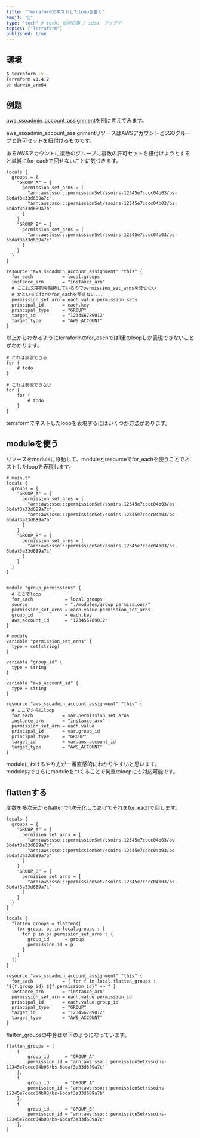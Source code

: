 ```yaml
---
title: "Terraformでネストしたloopを書く"
emoji: "👻"
type: "tech" # tech: 技術記事 / idea: アイデア
topics: ["Terraform"]
published: true
---
```


## 環境

```bash
$ terraform -v
Terraform v1.4.2
on darwin_arm64
```

## 例題

[aws_ssoadmin_account_assignment](https://registry.terraform.io/providers/hashicorp/aws/latest/docs/resources/ssoadmin_account_assignment)を例に考えてみます。

aws_ssoadmin_account_assignmentリソースはAWSアカウントとSSOグループと許可セットを紐付けるものです。

あるAWSアカウントに複数のグループに複数の許可セットを紐付けようとすると単純にfor_eachで回せないことに気づきます。



```hcl
locals {
  groups = {
    "GROUP_A" = {
      permission_set_arns = [
        "arn:aws:sso:::permissionSet/ssoins-12345e7cccc04b03/bs-6bdaf3a33d689a7c",
        "arn:aws:sso:::permissionSet/ssoins-12345e7cccc04b03/bs-6bdaf3a33d689a7b"
      ]
    }
    "GROUP_B" = {
      permission_set_arns = [
        "arn:aws:sso:::permissionSet/ssoins-12345e7cccc04b03/bs-6bdaf3a33d689a7c"
      ]
    }
  }
}

resource "aws_ssoadmin_account_assignment" "this" {
  for_each           = local.groups
  instance_arn       = "instance_arn"
  # ここは文字列を期待しているのでpermission_set_arnsを渡せない
  # かといってforやfor_eachを使えない...
  permission_set_arn = each.value.permission_sets
  principal_id       = each.key
  principal_type     = "GROUP"
  target_id          = "123456789012"
  target_type        = "AWS_ACCOUNT"
}
```

以上からわかるようにterraformのfor_eachでは1重のloopしか表現できないことがわかります。

```
# これは表現できる
for {
    # todo
}

# これは表現できない
for {
    for {
        # todo
    }
}
```

terraformでネストしたloopを表現するにはいくつか方法があります。

## moduleを使う

リソースをmoduleに移動して、moduleとresourceでfor_eachを使うことでネストしたloopを表現します。

```hcl
# main.tf
locals {
  groups = {
    "GROUP_A" = {
      permission_set_arns = [
        "arn:aws:sso:::permissionSet/ssoins-12345e7cccc04b03/bs-6bdaf3a33d689a7c",
        "arn:aws:sso:::permissionSet/ssoins-12345e7cccc04b03/bs-6bdaf3a33d689a7b"
      ]
    }
    "GROUP_B" = {
      permission_set_arns = [
        "arn:aws:sso:::permissionSet/ssoins-12345e7cccc04b03/bs-6bdaf3a33d689a7c"
      ]
    }
  }
}


module "group_permissions" {
  # ここでloop
  for_each            = local.groups
  source              = "./modules/group_permissions/"
  permission_set_arns = each.value.permission_set_arns
  group_id            = each.key
  aws_account_id      = "123456789012"
}
```

```hcl
# module
variable "permission_set_arns" {
  type = set(string)
}

variable "group_id" {
  type = string
}

variable "aws_account_id" {
  type = string
}

resource "aws_ssoadmin_account_assignment" "this" {
  # ここでさらにloop
  for_each           = var.permission_set_arns
  instance_arn       = "instance_arn"
  permission_set_arn = each.value
  principal_id       = var.group_id
  principal_type     = "GROUP"
  target_id          = var.aws_account_id
  target_type        = "AWS_ACCOUNT"
}
```

moduleにわけるやり方が一番直感的にわかりやすいと思います。  
module内でさらにmoduleをつくることで何重のloopにも対応可能です。

## flattenする

変数を多次元からflattenで1次元化してあげてそれをfor_eachで回します。

```hcl
locals {
  groups = {
    "GROUP_A" = {
      permision_set_arns = [
        "arn:aws:sso:::permissionSet/ssoins-12345e7cccc04b03/bs-6bdaf3a33d689a7c",
        "arn:aws:sso:::permissionSet/ssoins-12345e7cccc04b03/bs-6bdaf3a33d689a7b"
      ]
    }
    "GROUP_B" = {
      permision_set_arns = [
        "arn:aws:sso:::permissionSet/ssoins-12345e7cccc04b03/bs-6bdaf3a33d689a7c"
      ]
    }
  }
}

locals {
  flatten_groups = flatten([
    for group, ps in local.groups : [
      for p in ps.permision_set_arns : {
        group_id      = group
        permission_id = p
      }
    ]
  ])
}

resource "aws_ssoadmin_account_assignment" "this" {
  for_each           = { for f in local.flatten_groups : "${f.group_id}_${f.permission_id}" => f }
  instance_arn       = "instance_arn"
  permission_set_arn = each.value.permission_id
  principal_id       = each.value.group_id
  principal_type     = "GROUP"
  target_id          = "123456789012"
  target_type        = "AWS_ACCOUNT"
}
```

flatten_groupsの中身は以下のようになっています。

```hcl
flatten_groups = [
    {
        group_id      = "GROUP_A"
        permission_id = "arn:aws:sso:::permissionSet/ssoins-12345e7cccc04b03/bs-6bdaf3a33d689a7c"
    },
    {
        group_id      = "GROUP_A"
        permission_id = "arn:aws:sso:::permissionSet/ssoins-12345e7cccc04b03/bs-6bdaf3a33d689a7b"
    },
    {
        group_id      = "GROUP_B"
        permission_id = "arn:aws:sso:::permissionSet/ssoins-12345e7cccc04b03/bs-6bdaf3a33d689a7c"
    },
]
```
